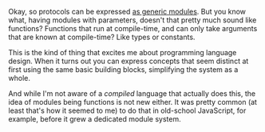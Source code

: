Okay, so protocols can be expressed [as generic modules](/daily/2025-06-24). But
you know what, having modules with parameters, doesn't that pretty much sound
like functions? Functions that run at compile-time, and can only take arguments
that are known at compile-time? Like types or constants.

This is the kind of thing that excites me about programming language design.
When it turns out you can express concepts that seem distinct at first using the
same basic building blocks, simplifying the system as a whole.

And while I'm not aware of a _compiled_ language that actually does this, the
idea of modules being functions is not new either. It was pretty common (at
least that's how it seemed to me) to do that in old-school JavaScript, for
example, before it grew a dedicated module system.
